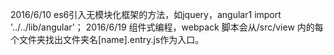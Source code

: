 2016/6/10
es6引入无模块化框架的方法，如jquery，angular1
import '../../lib/angular'；
2016/6/19
组件式编程，webpack 脚本会从/src/view 内的每个文件夹找出文件夹名[name].entry.js作为入口。
